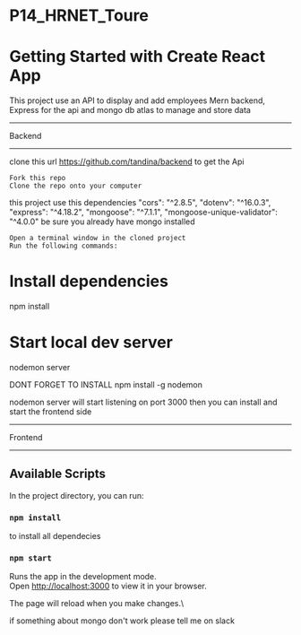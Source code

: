 # P14_HRNET_Toure
# Getting Started with Create React App

This project use an API to display and add employees
Mern backend, Express for the api and mongo db atlas to manage and store data

******************************
Backend
******************************

clone this url https://github.com/tandina/backend
to get the Api

    Fork this repo
    Clone the repo onto your computer

  this project use this dependencies
      "cors": "^2.8.5",
      "dotenv": "^16.0.3",
      "express": "^4.18.2",
      "mongoose": "^7.1.1",
      "mongoose-unique-validator": "^4.0.0"
  be sure you already have mongo installed

    Open a terminal window in the cloned project
    Run the following commands:

# Install dependencies
npm install

# Start local dev server
nodemon server

DONT FORGET TO INSTALL npm install -g nodemon

nodemon server will start listening on port 3000
then you can install and start the frontend side


******************************
Frontend
******************************
## Available Scripts

In the project directory, you can run:

### `npm install`
to install all dependecies

### `npm start`

Runs the app in the development mode.\
Open [http://localhost:3000](http://localhost:3001) to view it in your browser.

The page will reload when you make changes.\

if something about mongo don't work please tell me on slack
